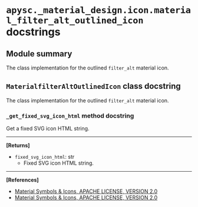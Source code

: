 # `apysc._material_design.icon.material_filter_alt_outlined_icon` docstrings

## Module summary

The class implementation for the outlined `filter_alt` material icon.

## `MaterialfilterAltOutlinedIcon` class docstring

The class implementation for the outlined `filter_alt` material icon.

### `_get_fixed_svg_icon_html` method docstring

Get a fixed SVG icon HTML string.<hr>

**[Returns]**

- `fixed_svg_icon_html`: str
  - Fixed SVG icon HTML string.

<hr>

**[References]**

- [Material Symbols & Icons, APACHE LICENSE, VERSION 2.0](https://fonts.google.com/icons?icon.size=24&icon.color=%23e8eaed)
- [Material Symbols & Icons, APACHE LICENSE, VERSION 2.0](https://www.apache.org/licenses/LICENSE-2.0.html)